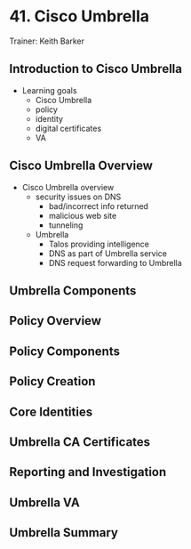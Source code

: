 # 41. Cisco Umbrella

Trainer: Keith Barker


## Introduction to Cisco Umbrella

- Learning goals
  - Cisco Umbrella
  - policy
  - identity
  - digital certificates
  - VA


## Cisco Umbrella Overview

- Cisco Umbrella overview
  - security issues on DNS
    - bad/incorrect info returned
    - malicious web site
    - tunneling
  - Umbrella
    - Talos providing intelligence
    - DNS as part of Umbrella service
    - DNS request forwarding to Umbrella


## Umbrella Components




## Policy Overview




## Policy Components




## Policy Creation




## Core Identities




## Umbrella CA Certificates




## Reporting and Investigation




## Umbrella VA




## Umbrella Summary



